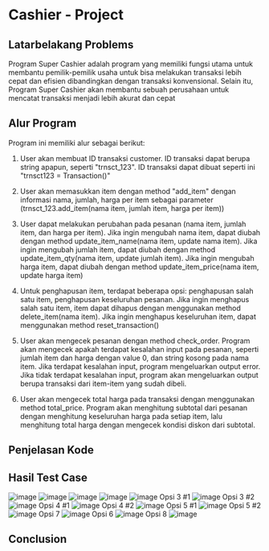 # Cashier - Project

## Latarbelakang Problems
Program Super Cashier adalah program yang memiliki fungsi utama untuk membantu pemilik-pemilik usaha untuk bisa melakukan transaksi lebih cepat dan efisien dibandingkan dengan transaksi konvensional. Selain itu, Program Super Cashier akan membantu sebuah perusahaan untuk mencatat transaksi menjadi lebih akurat dan cepat
## Alur Program
Program ini memiliki alur sebagai berikut:
1. User akan membuat ID transaksi customer. ID transaksi dapat berupa string apapun, seperti "trnsct_123". ID transaksi dapat dibuat seperti ini "trnsct123 = Transaction()"

2. User akan memasukkan item dengan method "add_item" dengan informasi nama, jumlah, harga per item sebagai parameter (trnsct_123.add_item(nama item, jumlah item, harga per item))

3. User dapat melakukan perubahan pada pesanan (nama item, jumlah item, dan harga per item). Jika ingin mengubah nama item, dapat diubah dengan method update_item_name(nama item, update nama item). Jika ingin mengubah jumlah item, dapat diubah dengan method update_item_qty(nama item, update jumlah item). Jika ingin mengubah harga item, dapat diubah dengan method update_item_price(nama item, update harga item)

4. Untuk penghapusan item, terdapat beberapa opsi: penghapusan salah satu item, penghapusan keseluruhan pesanan. Jika ingin menghapus salah satu item, item dapat dihapus dengan menggunakan method delete_item(nama item). Jika ingin menghapus keseluruhan item, dapat menggunakan method reset_transaction()

5. User akan mengecek pesanan dengan method check_order. Program akan mengecek apakah terdapat kesalahan input pada pesanan, seperti jumlah item dan harga dengan value 0, dan string kosong pada nama item. Jika terdapat kesalahan input, program mengeluarkan output error. Jika tidak terdapat kesalahan input, program akan mengeluarkan output berupa transaksi dari item-item yang sudah dibeli.

6. User akan mengecek total harga pada transaksi dengan menggunakan method total_price. Program akan menghitung subtotal dari pesanan dengan menghitung keseluruhan harga pada setiap item, lalu menghitung total harga dengan mengecek kondisi diskon dari subtotal.

## Penjelasan Kode
## Hasil Test Case
![image](https://user-images.githubusercontent.com/113890684/218240907-685763f1-568f-457e-9d1b-46478fe0734b.png)
![image](https://user-images.githubusercontent.com/113890684/218240925-2a91f532-1dd4-49e2-9c16-c068fcd9c81d.png)
![image](https://user-images.githubusercontent.com/113890684/218240939-97e4fdd1-69f8-4f51-9b1b-1df8863b4024.png)
![image](https://user-images.githubusercontent.com/113890684/218240951-d6da0d7e-5bcb-434e-8e8b-532062733881.png)
![image](https://user-images.githubusercontent.com/113890684/218240977-e415262f-7b7e-441d-9a12-24af68b63a29.png)
Opsi 3 #1
![image](https://user-images.githubusercontent.com/113890684/218241019-4a16bf65-b26d-4619-b375-74d566170194.png)
Opsi 3 #2
![image](https://user-images.githubusercontent.com/113890684/218241042-f33defb4-80db-41d3-9995-b3a4c71baad6.png)
Opsi 4 #1
![image](https://user-images.githubusercontent.com/113890684/218241058-9d1ede13-3044-445a-b3cf-c76e45d1fc42.png)
Opsi 4 #2
![image](https://user-images.githubusercontent.com/113890684/218241082-34da4ceb-c141-470a-aac8-8287a4d034c0.png)
Opsi 5 #1
![image](https://user-images.githubusercontent.com/113890684/218241098-11bbb46e-b8ef-4ad5-9a18-b298b82ee27e.png)
Opsi 5 #2
![image](https://user-images.githubusercontent.com/113890684/218241128-5121cbc3-5716-4b3e-8af3-39bf943036ee.png)
Opsi 7
![image](https://user-images.githubusercontent.com/113890684/218241152-f335dd21-8f9d-4ce2-98b6-9e41e09c91b8.png)
Opsi 6
![image](https://user-images.githubusercontent.com/113890684/218241198-13484e49-68ae-42f5-97c5-4f793950ebbd.png) 
Opsi 8
![image](https://user-images.githubusercontent.com/113890684/218241321-115c4da5-5530-4385-8c81-23d2084cf66c.png)

## Conclusion

